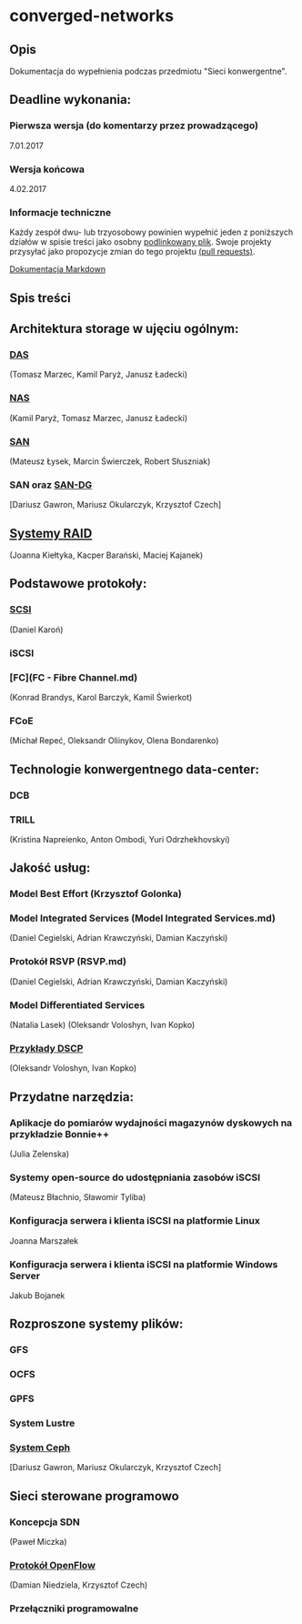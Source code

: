 # converged-networks

## Opis 
Dokumentacja do wypełnienia podczas przedmiotu "Sieci konwergentne".

## Deadline  wykonania:

### Pierwsza wersja (do komentarzy przez prowadzącego)

7.01.2017

### Wersja końcowa

4.02.2017

### Informacje techniczne

Każdy zespół dwu- lub trzyosobowy powinien wypełnić jeden z poniższych działów w spisie treści
jako osobny [podlinkowany plik](FCoE.md).
Swoje projekty przysyłać jako propozycje zmian do tego projektu [(pull requests)](https://help.github.com/articles/about-pull-requests/).

[Dokumentacja Markdown](https://guides.github.com/features/mastering-markdown/)

## Spis treści

## Architektura storage w ujęciu ogólnym:
### [DAS](das.md)

(Tomasz Marzec, Kamil Paryż, Janusz Ładecki)
### [NAS](nas.md)

(Kamil Paryż, Tomasz Marzec, Janusz Ładecki)

### [SAN](SAN-2.md)
(Mateusz Łysek, Marcin Świerczek, Robert Słuszniak)

### SAN oraz [SAN-DG](SAN-DG/SAN-DG.md)
[Dariusz Gawron, Mariusz Okularczyk, Krzysztof Czech]

## [Systemy RAID](RAID.md)
(Joanna Kiełtyka, Kacper Barański, Maciej Kajanek)

## Podstawowe protokoły:
### [SCSI](scsi/scsi.md)
(Daniel Karoń)
### iSCSI
### [FC](FC - Fibre Channel.md)
(Konrad Brandys, Karol Barczyk, Kamil Świerkot)
### FCoE 
(Michał Repeć, Oleksandr Oliinykov, Olena Bondarenko)

## Technologie konwergentnego data-center:
### DCB
### TRILL
(Kristina Napreienko, Anton Ombodi, Yuri Odrzhekhovskyi)

## Jakość usług:
### Model Best Effort (Krzysztof Golonka)
### Model Integrated Services (Model Integrated Services.md)
(Daniel Cegielski, Adrian Krawczyński, Damian Kaczyński)
### Protokół RSVP (RSVP.md)
(Daniel Cegielski, Adrian Krawczyński, Damian Kaczyński)
### Model Differentiated Services
(Natalia Lasek)
(Oleksandr Voloshyn, Ivan Kopko)

### [Przykłady DSCP](PrzykladyDSCP.md)
(Oleksandr Voloshyn, Ivan Kopko)

## Przydatne narzędzia:

### Aplikacje do pomiarów wydajności magazynów dyskowych na przykładzie Bonnie++
(Julia Zelenska)

### Systemy open-source do udostępniania zasobów iSCSI

(Mateusz Błachnio, Sławomir Tyliba)

### Konfiguracja serwera i klienta iSCSI na platformie Linux

Joanna Marszałek

### Konfiguracja serwera i klienta iSCSI na platformie Windows Server

Jakub Bojanek

## Rozproszone systemy plików: 
### GFS
### OCFS
### GPFS
### System Lustre
### [System Ceph](CEPH-DG/CEPH-DG.md) 
[Dariusz Gawron, Mariusz Okularczyk, Krzysztof Czech]

## Sieci sterowane programowo
### Koncepcja SDN
(Paweł Miczka)
### [Protokół OpenFlow](Openflow.md)
(Damian Niedziela, Krzysztof Czech)
### Przełączniki programowalne
